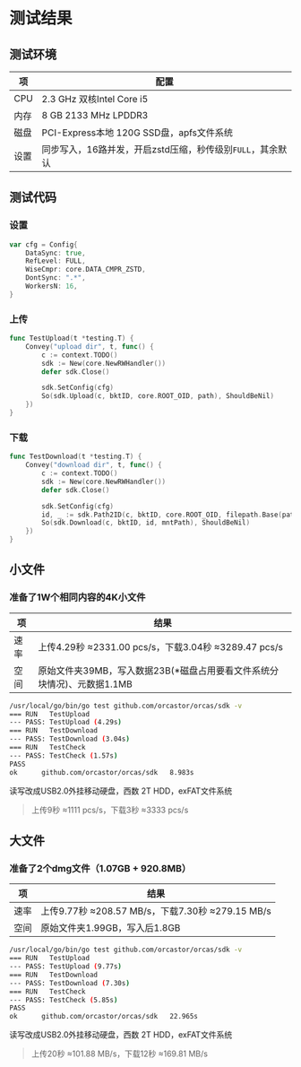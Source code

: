 # 测试结果

## 测试环境

|项|配置|
|-|-|
|CPU|2.3 GHz 双核Intel Core i5|
|内存|8 GB 2133 MHz LPDDR3|
|磁盘|PCI-Express本地 120G SSD盘，apfs文件系统|
|设置|同步写入，16路并发，开启zstd压缩，秒传级别`FULL`，其余默认|

## 测试代码

### 设置

```go
var cfg = Config{
	DataSync: true,
	RefLevel: FULL,
	WiseCmpr: core.DATA_CMPR_ZSTD,
	DontSync: ".*",
	WorkersN: 16,
}
```

### 上传

```go
func TestUpload(t *testing.T) {
	Convey("upload dir", t, func() {
		c := context.TODO()
		sdk := New(core.NewRWHandler())
		defer sdk.Close()

		sdk.SetConfig(cfg)
		So(sdk.Upload(c, bktID, core.ROOT_OID, path), ShouldBeNil)
	})
}
```

### 下载

```go
func TestDownload(t *testing.T) {
	Convey("download dir", t, func() {
		c := context.TODO()
		sdk := New(core.NewRWHandler())
		defer sdk.Close()

		sdk.SetConfig(cfg)
		id, _ := sdk.Path2ID(c, bktID, core.ROOT_OID, filepath.Base(path))
		So(sdk.Download(c, bktID, id, mntPath), ShouldBeNil)
	})
}
```

## 小文件

### 准备了1W个相同内容的4K小文件

|项|结果|
|-|-|
|速率|上传4.29秒 ≈2331.00 pcs/s，下载3.04秒 ≈3289.47 pcs/s|
|空间|原始文件夹39MB，写入数据23B(*磁盘占用要看文件系统分块情况)、元数据1.1MB|

```sh
/usr/local/go/bin/go test github.com/orcastor/orcas/sdk -v
=== RUN   TestUpload
--- PASS: TestUpload (4.29s)
=== RUN   TestDownload
--- PASS: TestDownload (3.04s)
=== RUN   TestCheck
--- PASS: TestCheck (1.57s)
PASS
ok  	github.com/orcastor/orcas/sdk	8.983s
```

读写改成USB2.0外挂移动硬盘，西数 2T HDD，exFAT文件系统
> 上传9秒 ≈1111 pcs/s，下载3秒 ≈3333 pcs/s

## 大文件

### 准备了2个dmg文件（1.07GB + 920.8MB）

|项|结果|
|-|-|
|速率|上传9.77秒 ≈208.57 MB/s，下载7.30秒 ≈279.15 MB/s|
|空间|原始文件夹1.99GB，写入后1.8GB|

```sh
/usr/local/go/bin/go test github.com/orcastor/orcas/sdk -v
=== RUN   TestUpload
--- PASS: TestUpload (9.77s)
=== RUN   TestDownload
--- PASS: TestDownload (7.30s)
=== RUN   TestCheck
--- PASS: TestCheck (5.85s)
PASS
ok  	github.com/orcastor/orcas/sdk	22.965s
```

读写改成USB2.0外挂移动硬盘，西数 2T HDD，exFAT文件系统
> 上传20秒 ≈101.88 MB/s，下载12秒 ≈169.81 MB/s